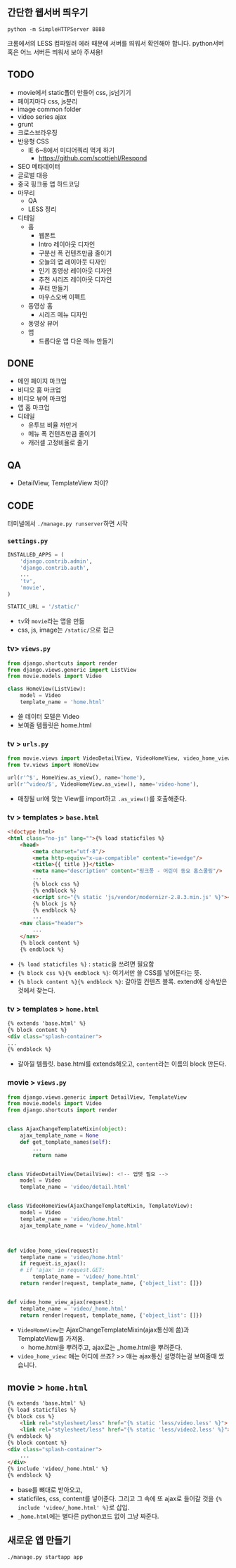 ## 간단한 웹서버 띄우기
```shell
python -m SimpleHTTPServer 8888
```
크롬에서의 LESS 컴파일러 에러 때문에 서버를 띄워서 확인해야 합니다.
python서버 혹은 어느 서버든 띄워서 보아 주셔용!

## TODO
- movie에서 static폴더 만들어 css, js넘기기
- 페이지마다 css, js분리
- image common folder
- video series ajax
- grunt
- 크로스브라우징
- 반응형 CSS
    + IE 6~8에서 미디어쿼리 먹게 하기
        + https://github.com/scottjehl/Respond
- SEO 메타데이터
- 글로벌 대응
- 중국 핑크퐁 앱 하드코딩
- 마무리
    - QA
    - LESS 정리
- 디테일
    + 홈
        * 웹폰트
        + Intro 레이아웃 디자인
        + 구분선 폭 컨텐츠만큼 줄이기
        + 오늘의 앱 레이아웃 디자인
        + 인기 동영상 레이아웃 디자인
        + 추천 시리즈 레이아웃 디자인
        + 푸터 만들기
        + 마우스오버 이펙트
    + 동영상 홈
        * 시리즈 메뉴 디자인
    + 동영상 뷰어
    + 앱
        * 드롭다운 앱 다운 메뉴 만들기

## DONE
- 메인 페이지 마크업
- 비디오 홈 마크업
- 비디오 뷰어 마크업
- 앱 홈 마크업
- 디테일
    + 유투브 비율 까만거
    + 메뉴 폭 컨텐츠만큼 줄이기
    + 캐러셀 고정비율로 줄기

## QA
- DetailView, TemplateView 차이?

## CODE
터미널에서 `./manage.py runserver`하면 시작
### `settings.py`
```python
INSTALLED_APPS = (
    'django.contrib.admin',
    'django.contrib.auth',
    ...
    'tv',
    'movie',
)

STATIC_URL = '/static/'
```
- `tv`와 `movie`라는 앱을 만듦
- css, js, image는 `/static/`으로 접근

### tv> `views.py`
```python
from django.shortcuts import render
from django.views.generic import ListView
from movie.models import Video

class HomeView(ListView):
    model = Video
    template_name = 'home.html'
```
- 쓸 데이터 모델은 Video
- 보여줄 템플릿은 home.html

### tv > `urls.py`
```python
from movie.views import VideoDetailView, VideoHomeView, video_home_view, video_home_view_ajax
from tv.views import HomeView

url(r'^$', HomeView.as_view(), name='home'),
url(r'^video/$', VideoHomeView.as_view(), name='video-home'),
```
- 매칭될 url에 맞는 View를 import하고 `.as_view()`를 호출해준다.

### tv > templates > `base.html`
```html
<!doctype html>
<html class="no-js" lang="">{% load staticfiles %}
    <head>
        <meta charset="utf-8"/>
        <meta http-equiv="x-ua-compatible" content="ie=edge"/>
        <title>{{ title }}</title>
        <meta name="description" content="핑크퐁 - 어린이 동요 홈스쿨링"/>
        ...
        {% block css %}
        {% endblock %}
        <script src="{% static 'js/vendor/modernizr-2.8.3.min.js' %}"></script>
        {% block js %}
        {% endblock %}
        ...
    <nav class="header">
        ...
    </nav>
    {% block content %}
    {% endblock %}

```
- `{% load staticfiles %}` : `static`을 쓰려면 필요함
- `{% block css %}{% endblock %}`: 여기서만 쓸 CSS를 넣어둔다는 뜻.
- `{% block content %}{% endblock %}`: 갈아낄 컨텐츠 블록. extend에 상속받은것에서 찾는다.

### tv > templates > `home.html`
```html
{% extends 'base.html' %}
{% block content %}
<div class="splash-container">
...
{% endblock %}
```
- 갈아낄 템플릿. base.html를 extends해오고, `content`라는 이름의 block 만든다.

### movie > `views.py`
```python
from django.views.generic import DetailView, TemplateView
from movie.models import Video
from django.shortcuts import render


class AjaxChangeTemplateMixin(object):
    ajax_template_name = None
    def get_template_names(self):
        ...
        return name


class VideoDetailView(DetailView): <!-- 업뎃 필요 -->
    model = Video
    template_name = 'video/detail.html'


class VideoHomeView(AjaxChangeTemplateMixin, TemplateView):
    model = Video
    template_name = 'video/home.html'
    ajax_template_name = 'video/_home.html'



def video_home_view(request):
    template_name = 'video/home.html'
    if request.is_ajax():
    # if 'ajax' in request.GET:
        template_name = 'video/_home.html'
    return render(request, template_name, {'object_list': []})


def video_home_view_ajax(request):
    template_name = 'video/_home.html'
    return render(request, template_name, {'object_list': []})
```
- `VideoHomeView`는 AjaxChangeTemplateMixin(ajax통신에 씀)과 TemplateView를 가져옴.
    + home.html을 뿌려주고, ajax로는 _home.html을 뿌려준다.
- `video_home_view`: 얘는 어디에 쓰죠? >> 얘는 ajax통신 설명하는걸 보여줄때 썼습니다.

## movie > `home.html`
```html
{% extends 'base.html' %}
{% load staticfiles %}
{% block css %}
    <link rel="stylesheet/less" href="{% static 'less/video.less' %}">
    <link rel="stylesheet/less" href="{% static 'less/video2.less' %}">
{% endblock %}
{% block content %}
<div class="splash-container">
    ...
</div>
{% include 'video/_home.html' %}
{% endblock %}
```
- base를 뼈대로 받아오고,
- staticfiles, css, content를 넣어준다. 그리고 그 속에 또 ajax로 들어갈 것을 `{% include 'video/_home.html' %}`로 삽입.
- `_home.html`에는 별다른 python코드 없이 그냥 짜준다.


## 새로운 앱 만들기
```shell
./manage.py startapp app
```

